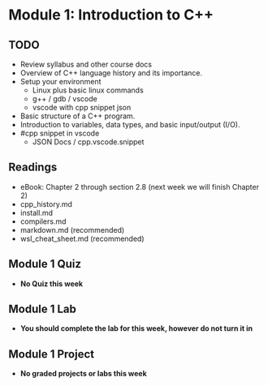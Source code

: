 # Module 1: Introduction to C++

## TODO

- Review syllabus and other course docs
- Overview of C++ language history and its importance.
- Setup your environment
    - Linux plus basic linux commands
    - g++ / gdb / vscode
    - vscode with cpp snippet json
- Basic structure of a C++ program.
- Introduction to variables, data types, and basic input/output (I/O).
- #cpp snippet in vscode
    - JSON Docs / cpp.vscode.snippet

## Readings

- eBook: Chapter 2 through section 2.8 (next week we will finish Chapter 2)
- cpp_history.md
- install.md
- compilers.md
- markdown.md (recommended)
- wsl_cheat_sheet.md (recommended)

## Module 1 Quiz

- __No Quiz this week__

## Module 1 Lab

- __You should complete the lab for this week, however do not turn it in__

## Module 1 Project

- __No graded projects or labs this week__
